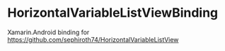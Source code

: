 HorizontalVariableListViewBinding
=================================

Xamarin.Android binding for https://github.com/sephiroth74/HorizontalVariableListView
